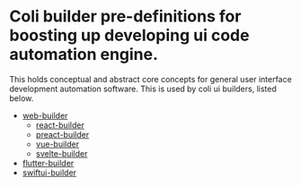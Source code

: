 # Coli builder pre-definitions for boosting up developing ui code automation engine.

This holds conceptual and abstract core concepts for general user interface development automation software.
This is used by coli ui builders, listed below.

- [web-builder](https://github.com/bridgedxyz/coli-web-builder)
  - [react-builder](https://coli.codes/react)
  - [preact-builder](https://coli.codes/preact)
  - [vue-builder](https://coli.codes/vue)
  - [svelte-builder](https://coli.codes/swiftui)
- [flutter-builder](https://github.com/bridgedxyz/coli-flutter-builder)
- [swiftui-builder](https://github.com/bridgedxyz/coli-swiftui-builder)
